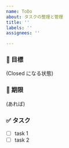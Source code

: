 ```yaml
---
name: ToDo
about: タスクの整理と管理
title: ''
labels: ''
assignees: ''

---
```


### 🎉 目標
(Closed になる状態)

### 📆 期限
(あれば)

### ✅ タスク
- [ ] task 1
- [ ] task 2
